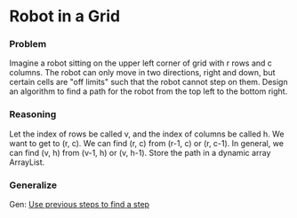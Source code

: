 # Robot in a Grid

### Problem

Imagine a robot sitting on the upper left corner of grid with r rows and c columns.
The robot can only move in two directions, right and down, but certain cells are "off limits" such that the robot cannot step on them. Design an algorithm to find a path for the robot from the top left to the bottom right.

### Reasoning

Let the index of rows be called v, and the index of columns be called h. We want to get to (r, c). We can find (r, c) from (r-1, c) or (r, c-1). In general, we can find (v, h) from (v-1, h) or (v, h-1). Store the path in a dynamic array ArrayList. 

### Generalize

Gen: [Use previous steps to find a step](../../Techniques%204144140dcb42461fba9223a7a967195d/Use%20previous%20steps%20to%20find%20a%20step%20ec8e60950d954e189a1b648b48fd6ee8.md)